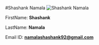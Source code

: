 #Shashank Namala
![Shashank Namala](http://i66.tinypic.com/11lio09.jpg)

FirstName: **Shashank** 

LastName:  **Namala**

Email ID: **namalashashank92@gmail.com**

